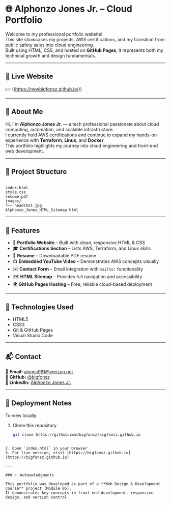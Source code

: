 # 🌐 Alphonzo Jones Jr. – Cloud Portfolio

Welcome to my professional portfolio website!  
This site showcases my projects, AWS certifications, and my transition from public safety sales into cloud engineering.  
Built using HTML, CSS, and hosted on **GitHub Pages**, it represents both my technical growth and design fundamentals.

---

## 🚀 Live Website
👉 ((https://newbigfonsz.github.io/))

---

## 🧠 About Me
Hi, I'm **Alphonzo Jones Jr.** — a tech professional passionate about cloud computing, automation, and scalable infrastructure.  
I currently hold AWS certifications and continue to expand my hands-on experience with **Terraform**, **Linux**, and **Docker**.  
This portfolio highlights my journey into cloud engineering and front-end web development.

---

## 🧩 Project Structure
```

index.html
style.css
resume.pdf
images/
└── headshot.jpg
Alphonzo_Jones_HTML_Sitemap.html

````

---

## 🧱 Features
- 📄 **Portfolio Website** – Built with clean, responsive HTML & CSS  
- 🎓 **Certifications Section** – Lists AWS, Terraform, and Linux skills  
- 💼 **Resume** – Downloadable PDF resume  
- 📺 **Embedded YouTube Video** – Demonstrates AWS concepts visually  
- ✉️ **Contact Form** – Email integration with `mailto:` functionality  
- 🗺️ **HTML Sitemap** – Provides full navigation and accessibility  
- 🌍 **GitHub Pages Hosting** – Free, reliable cloud-based deployment  

---

## 🧰 Technologies Used
- HTML5  
- CSS3  
- Git & GitHub Pages  
- Visual Studio Code  

---

## 📬 Contact
📧 **Email:** [ajones991@verizon.net](mailto:ajones991@verizon.net)  
💼 **GitHub:** [@bigfonsz](https://github.com/bigfonsz)  
🔗 **LinkedIn:** [Alphonzo Jones Jr.](https://www.linkedin.com/in/alphonzojonesjr)

---

## 🏁 Deployment Notes
To view locally:
1. Clone this repository  
   ```bash
   git clone https://github.com/bigfonsz/bigfonsz.github.io
````

2. Open `index.html` in your browser
3. For live version, visit [https://bigfonsz.github.io](https://bigfonsz.github.io)

---

### ✨ Acknowledgments

This portfolio was developed as part of a **Web Design & Development course** project (Module 05).
It demonstrates key concepts in front-end development, responsive design, and version control.
